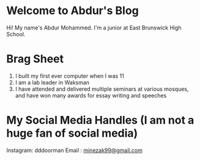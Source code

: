 # Welcome to Abdur's Blog

Hi! My name's Abdur Mohammed. I'm a junior at East Brunswick High School.

# Brag Sheet
1. I built my first ever computer when I was 11
2. I am a lab leader in Waksman
3. I have attended and delivered multiple seminars at various mosques, and have won many awards for essay writing and speeches

# My Social Media Handles (I am not a huge fan of social media)

Instagram: dddoorman
Email : minezak99@gmail.com
